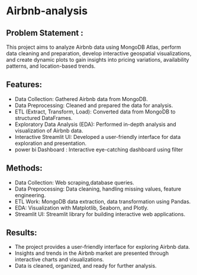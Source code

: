 # Airbnb-analysis

## Problem Statement :

This project aims to analyze Airbnb data using MongoDB Atlas, perform data cleaning and preparation, develop interactive geospatial visualizations, and create dynamic plots to gain insights into pricing variations, availability patterns, and location-based trends.

## Features:

- Data Collection: Gathered Airbnb data from MongoDB.
- Data Preprocessing: Cleaned and prepared the data for analysis.
- ETL (Extract, Transform, Load): Converted data from MongoDB to structured DataFrames.
- Exploratory Data Analysis (EDA): Performed in-depth analysis and visualization of Airbnb data.
- Interactive Streamlit UI: Developed a user-friendly interface for data exploration and presentation.
- power bi Dashboard : Interactive eye-catching dashboard using filter

## Methods:

- Data Collection: Web scraping,database queries.
- Data Preprocessing: Data cleaning, handling missing values, feature engineering.
- ETL Work: MongoDB data extraction, data transformation using Pandas.
- EDA: Visualization with Matplotlib, Seaborn, and Plotly.
- Streamlit UI: Streamlit library for building interactive web applications.

## Results:

- The project provides a user-friendly interface for exploring Airbnb data.
- Insights and trends in the Airbnb market are presented through interactive charts and visualizations.
- Data is cleaned, organized, and ready for further analysis.
